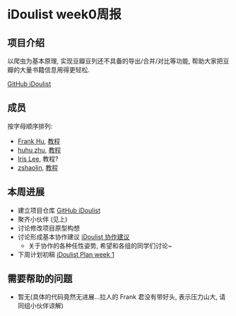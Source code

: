 # iDoulist week0周报

## 项目介绍

以爬虫为基本原理, 实现豆瓣豆列还不具备的导出/合并/对比等功能, 帮助大家把豆瓣的大量书籍信息用得更轻松.

[GitHub iDoulist](https://github.com/Frank-the-Obscure/iDoulist)


## 成员

按字母顺序排列:

- [Frank Hu](https://github.com/Frank-the-Obscure), [教程](https://www.gitbook.com/book/frank-the-obscure/pythoncamp0/details)
- [huhu zhu](https://github.com/huhu8), [教程](https://github.com/huhu8/pythoncamp0)
- [Iris Lee](https://github.com/nicetag), 教程?
- [zshaolin](https://github.com/zshaolin), [教程](https://github.com/zshaolin/pythoncamp0)

## 本周进展

- 建立项目仓库 [GitHub iDoulist](https://github.com/Frank-the-Obscure/iDoulist)
- 聚齐小伙伴 (见上)
- 讨论修改项目原型构想 
- 讨论形成基本协作建议 [iDoulist 协作建议](https://github.com/Frank-the-Obscure/iDoulist/wiki/iDoulist-%E5%8D%8F%E4%BD%9C%E5%BB%BA%E8%AE%AE)
  - 关于协作的各种任性姿势, 希望和各组的同学们讨论~
- 下周计划初稿 [iDoulist Plan week 1](https://github.com/Frank-the-Obscure/iDoulist/wiki/iDoulist-%E5%8D%8F%E4%BD%9C%E5%BB%BA%E8%AE%AE)

## 需要帮助的问题

- 暂无(具体的代码竟然无进展...拉人的 Frank 君没有带好头, 表示压力山大, 请同组小伙伴谅解)